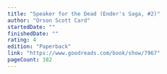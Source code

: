 ```yaml
---
title: "Speaker for the Dead (Ender's Saga, #2)"
author: "Orson Scott Card"
startedDate: ""
finishedDate: ""
rating: 4
edition: "Paperback"
link: "https://www.goodreads.com/book/show/7967"
pageCount: 382
---
```



